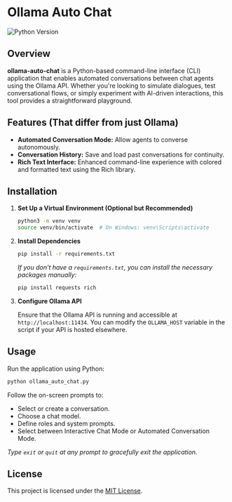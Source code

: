 
# Ollama Auto Chat

![Python Version](https://img.shields.io/badge/Python-3.13.1-blue.svg)

## Overview

**ollama-auto-chat** is a Python-based command-line interface (CLI) application that enables automated conversations between chat agents using the Ollama API. Whether you're looking to simulate dialogues, test conversational flows, or simply experiment with AI-driven interactions, this tool provides a straightforward playground.

## Features (That differ from just Ollama)

- **Automated Conversation Mode:** Allow agents to converse autonomously.
- **Conversation History:** Save and load past conversations for continuity.
- **Rich Text Interface:** Enhanced command-line experience with colored and formatted text using the Rich library.

## Installation

1. **Set Up a Virtual Environment (Optional but Recommended)**

   ```bash
   python3 -m venv venv
   source venv/bin/activate  # On Windows: venv\Scripts\activate
   ```

2. **Install Dependencies**

   ```bash
   pip install -r requirements.txt
   ```

   *If you don't have a `requirements.txt`, you can install the necessary packages manually:*

   ```bash
   pip install requests rich
   ```

3. **Configure Ollama API**

   Ensure that the Ollama API is running and accessible at `http://localhost:11434`. You can modify the `OLLAMA_HOST` variable in the script if your API is hosted elsewhere.

## Usage

Run the application using Python:

```bash
python ollama_auto_chat.py
```

Follow the on-screen prompts to:

- Select or create a conversation.
- Choose a chat model.
- Define roles and system prompts.
- Select between Interactive Chat Mode or Automated Conversation Mode.

*Type `exit` or `quit` at any prompt to gracefully exit the application.*

## License

This project is licensed under the [MIT License](LICENSE).
